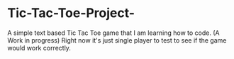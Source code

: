 # Tic-Tac-Toe-Project-
A simple text based Tic Tac Toe game that I am learning how to code.  (A Work in progress) Right now it's just single player to test to see if the game would work correctly.
